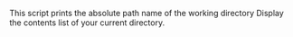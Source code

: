 This script prints the absolute path name of the working directory
Display the contents list of your current directory.
